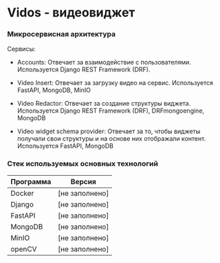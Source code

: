 # Vidos - видеовиджет

### Микросервисная архитектура

Сервисы:
  
- Accounts: Отвечает за взаимодействие с пользователями. Используется Django REST Framework (DRF).

- Video Insert: Отвечает за загрузку видео на сервис. Используется FastAPI, MongoDB, MinIO

- Video Redactor: Отвечает за создание структуры виджета. Используется Django REST Framework (DRF), DRFmongoengine, MongoDB

- Video widget schema provider: Отвечает за то, чтобы виджеты получали свои структуры и на основе них отображали контент. Используется FastAPI, MongoDB

### Стек используемых основных технологий

| Программа    | Версия |
|--------------|--------|
| Docker       | [не заполнено] |
| Django       | [не заполнено] |
| FastAPI      | [не заполнено] |
| MongoDB      | [не заполнено] |
| MinIO        | [не заполнено] |
| openCV       | [не заполнено] |